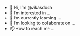 - 👋 Hi, I’m @vikasdoda
- 👀 I’m interested in ...
- 🌱 I’m currently learning ...
- 💞️ I’m looking to collaborate on ...
- 📫 How to reach me ...

<!---
vikasdoda/vikasdoda is a ✨ special ✨ repository because its `README.md` (this file) appears on your GitHub profile.
You can click the Preview link to take a look at your changes.
--->
